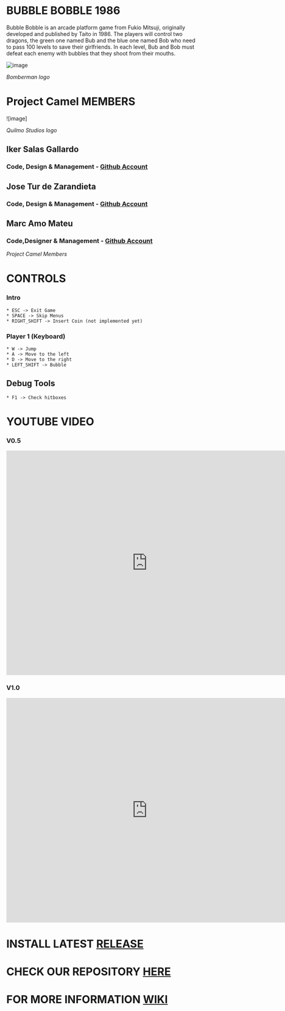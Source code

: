 <h1>BUBBLE BOBBLE 1986</h1>

Bubble Bobble is an arcade platform game from Fukio Mitsuji, originally developed and published by Taito in 1986. The players will control two dragons, the green one named Bub and the blue one named Bob who need to pass 100 levels to save their girlfriends. In each level, Bub and Bob must defeat each enemy with bubbles that they shoot from their mouths.

![image](https://github.com/JoseTurdeZarandieta/Project1_BomberMan/raylib-quickstart-main/resources/Home/Bomberman_NES_US_Box.webp)

_Bomberman logo_

<h1>Project Camel MEMBERS</h1>

![image]

_Quilmo Studios logo_

<h2>Iker Salas Gallardo</h2> <h3>Code, Design & Management - <a href = "https://github.com/Biker13">Github Account</a></h3>
<h2>Jose Tur de Zarandieta</h2> <h3>Code, Design & Management - <a href = "https://github.com/JoseTurdeZarandieta">Github Account</a></h3>
<h2>Marc Amo Mateu</h2> <h3>Code,Designer & Management - <a href = "https://github.com/mxarc">Github Account</a></h3>

_Project Camel Members_

<h1>CONTROLS</h1>

### Intro

    * ESC -> Exit Game
    * SPACE -> Skip Menus
    * RIGHT_SHIFT -> Insert Coin (not implemented yet)
   
### Player 1 (Keyboard)

    * W -> Jump
    * A -> Move to the left
    * D -> Move to the right
    * LEFT_SHIFT -> Bubble
    
## Debug Tools

    * F1 -> Check hitboxes

<h1>YOUTUBE VIDEO</h1>

<h3>V0.5</h3>
<iframe width="740" height="590" src="https://www.youtube.com/embed/ze9YP9dbtJI" frameborder="0" allowfullscreen=""></iframe>

<h3>V1.0</h3>
<iframe width="740" height="590" src="https://www.youtube.com/embed/0Gqjm8cHbeI" frameborder="0" allowfullscreen=""></iframe>

<h1>INSTALL LATEST <a href = "https://github.com/Vequi/BubbleBobble-QuilmoStudios/releases/tag/v1.0">RELEASE</a></h1>

<h1>CHECK OUR REPOSITORY <a href = "https://github.com/Vequi/BubbleBobble-QuilmoStudios">HERE</a></h1>

<h1>FOR MORE INFORMATION <a href = "https://github.com/Vequi/BubbleBobble-QuilmoStudios/wiki">WIKI</a></h1>
